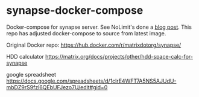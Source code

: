 # synapse-docker-compose

Docker-compose for synapse server. See NoLimit's done a [blog post](https://nolim1t.co/2021/10/12/enter-the-matrix.html).
This repo has adjusted docker-compose to source from latest image.

Original Docker repo: 
https://hub.docker.com/r/matrixdotorg/synapse/

HDD calculator
https://matrix.org/docs/projects/other/hdd-space-calc-for-synapse

google spreadsheet
https://docs.google.com/spreadsheets/d/1clrE4WFT7A5NS5AJUdU-mbDZ9rS9fzl6QEbUFJezo7U/edit#gid=0
